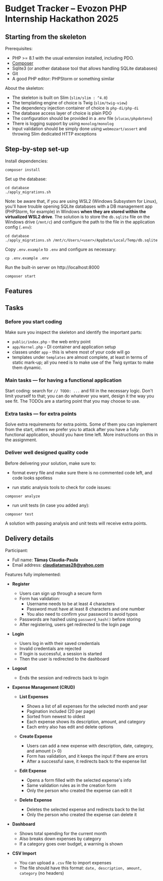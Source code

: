# Budget Tracker – Evozon PHP Internship Hackathon 2025

## Starting from the skeleton

Prerequisites:

- PHP >= 8.1 with the usual extension installed, including PDO.
- [Composer](https://getcomposer.org/download)
- Sqlite3 (or another database tool that allows handling SQLite databases)
- Git
- A good PHP editor: PHPStorm or something similar

About the skeleton:

- The skeleton is built on Slim (`slim/slim : ^4.0`)
- The templating engine of choice is Twig (`slim/twig-view`)
- The dependency injection container of choice is `php-di/php-di`
- The database access layer of choice is plain PDO
- The configuration should be provided in a .env file (`vlucas/phpdotenv`)
- There is logging support by using `monolog/monolog`
- Input validation should be simply done using `webmozart/assert` and throwing Slim dedicated HTTP exceptions

## Step-by-step set-up

Install dependencies:

```
composer install
```

Set up the database:

```
cd database
./apply_migrations.sh
```

Note: be aware that, if you are using WSL2 (Windows Subsystem for Linux), you'll have trouble opening SQLite databases
with a DB management app (PHPStorm, for example) in Windows **when they are stored within the virtualized WSL2 drive**.
The solution is to store the `db.sqlite` file on the Windows drive (`/mnt/c`) and configure the path to the file in the
application config (`.env`):

```
cd database
./apply_migrations.sh /mnt/c/Users/<user>/AppData/Local/Temp/db.sqlite
```

Copy `.env.example` to `.env` and configure as necessary:

```
cp .env.example .env
```

Run the built-in server on http://localhost:8000

```
composer start
```

## Features

## Tasks

### Before you start coding

Make sure you inspect the skeleton and identify the important parts:

- `public/index.php` - the web entry point
- `app/Kernel.php` - DI container and application setup
- classes under `app` - this is where most of your code will go
- templates under `templates` are almost complete, at least in terms of static mark-up; all you need is to make use of
  the Twig syntax to make them dynamic.

### Main tasks — for having a functional application

Start coding: search for `// TODO: ...` and fill in the necessary logic. Don't limit yourself to that; you can do
whatever you want, design it the way you see fit. The TODOs are a starting point that you may choose to use.

### Extra tasks — for extra points

Solve extra requirements for extra points. Some of them you can implement from the start, others we prefer you to attack
after you have a fully functional application, should you have time left. More instructions on this in the assignment.

### Deliver well designed quality code

Before delivering your solution, make sure to:

- format every file and make sure there is no commented code left, and code looks spotless

- run static analysis tools to check for code issues:

```
composer analyze
```

- run unit tests (in case you added any):

```
composer test
```

A solution with passing analysis and unit tests will receive extra points.

## Delivery details

Participant:
- Full name: **Tămaș Claudia-Paula**
- Email address: **claudiatamas28@yahoo.com**

Features fully implemented:
- **Register**  
  - Users can sign up through a secure form  
  - Form has validation:
    - Username needs to be at least 4 characters  
    - Password must have at least 8 characters and one number  
    - You also need to confirm your password to avoid typos  
  - Passwords are hashed using `password_hash()` before storing  
  - After registering, users get redirected to the login page

- **Login**  
  - Users log in with their saved credentials  
  - Invalid credentials are rejected  
  - If login is successful, a session is started  
  - Then the user is redirected to the dashboard

- **Logout**  
  - Ends the session and redirects back to login  

- **Expense Management (CRUD)**

  - **List Expenses**  
    - Shows a list of all expenses for the selected month and year  
    - Pagination included (20 per page)  
    - Sorted from newest to oldest  
    - Each expense shows its description, amount, and category  
    - Each entry also has edit and delete options

  - **Create Expense**  
    - Users can add a new expense with description, date, category, and amount (> 0)  
    - Form has validation, and it keeps the input if there are errors  
    - After a successful save, it redirects back to the expense list

  - **Edit Expense**  
    - Opens a form filled with the selected expense's info  
    - Same validation rules as in the creation form  
    - Only the person who created the expense can edit it

  - **Delete Expense**  
    - Deletes the selected expense and redirects back to the list  
    - Only the person who created the expense can delete it

- **Dashboard**  
  - Shows total spending for the current month  
  - Also breaks down expenses by category  
  - If a category goes over budget, a warning is shown
  
- **CSV Import**  
  - You can upload a `.csv` file to import expenses  
  - The file should have this format: `date, description, amount, category` (no headers)  


